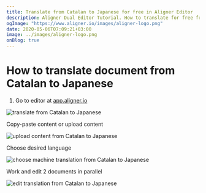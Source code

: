 ```yaml
---
title: Translate from Catalan to Japanese for free in Aligner Editor
description: Aligner Dual Editor Tutorial. How to translate for free from Catalan to Japanese. Aligner is multilingual document management platform. 
ogImage: "https://www.aligner.io/images/aligner-logo.png"
date: 2020-05-06T07:09:21+03:00
image: ../images/aligner-logo.png
onBlog: true
---
```


# How to translate document from Catalan to Japanese

1. Go to editor at [app.aligner.io](https://app.aligner.io "Aligner App web page")

![translate from Catalan to Japanese](../aligner-blank-editor.png "translate from Catalan to Japanese")

Copy-paste content or upload content

![upload content from Catalan to Japanese](../aligner-uploaded-document.png "upload content from Catalan to Japanese")

Choose desired language

![choose machine translation from Catalan to Japanese](../aligner-language-dropdown.png "choose machine translation from Catalan to Japanese")

Work and edit 2 documents in parallel

![edit translation from Catalan to Japanese](../aligner-double-sitded-editor.png "edit translation from Catalan to Japanese")

